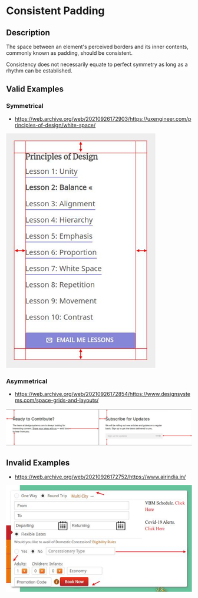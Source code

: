 # Consistent Padding

## Description

The space between an element's perceived borders and its inner contents, commonly known as padding, should be consistent.

Consistency does not necessarily equate to perfect symmetry as long as a rhythm can be established.

## Valid Examples

### Symmetrical

* https://web.archive.org/web/20210926172903/https://uxengineer.com/principles-of-design/white-space/

![](valid-1.jpg)

### Asymmetrical

* https://web.archive.org/web/20210926172854/https://www.designsystems.com/space-grids-and-layouts/

![](valid-2.jpg)


## Invalid Examples

* https://web.archive.org/web/20210926172752/https://www.airindia.in/

![](invalid-1.jpg)
